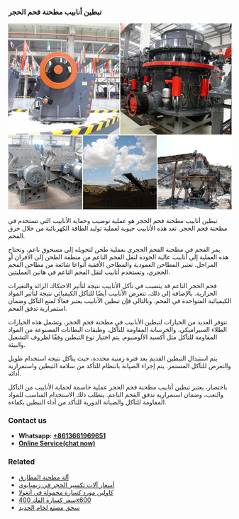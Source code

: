 <h3>تبطين أنابيب مطحنة فحم الحجر</h3><img src='1701850629.jpg' alt=''><p>تبطين أنابيب مطحنة فحم الحجر هو عملية توضيب وحماية الأنابيب التي تستخدم في مطحنة فحم الحجر. تعد هذه الأنابيب حيوية لعملية توليد الطاقة الكهربائية من خلال حرق الفحم.</p><p>يمر الفحم في مطحنة الفحم الحجري بعملية طحن لتحويله إلى مسحوق ناعم، وتحتاج هذه العملية إلى أنابيب عالية الجودة لنقل الفحم الناعم من منطقة الطحن إلى الأفران أو المراجل. تعتبر المطاحن العمودية والمطاحن الأفقية أنواعا شائعة من مطاحن الفحم الحجري، وتستخدم أنابيب لنقل الفحم الناعم في هاتين العمليتين.</p><p>فحم الحجر الناعم قد يتسبب في تآكل الأنابيب نتيجة لتأثير الاحتكاك الزائد والتغيرات الحرارية. بالإضافة إلى ذلك، تتعرض الأنابيب أيضًا للتآكل الكيميائي نتيجة لتأثير المواد الكيميائية المتواجدة في الفحم. وبالتالي فإن تبطين الأنابيب يعتبر فعالًا لمنع التآكل وضمان استمرارية تدفق الفحم.</p><p>تتوفر العديد من الخيارات لتبطين الأنابيب في مطحنة فحم الحجر، وتشمل هذه الخيارات الطلاء السيراميكي، والخرسانة المقاومة للتآكل، وطبقات البطانات المصنوعة من المواد المقاومة للتآكل مثل أكسيد الألومنيوم. يتم اختيار نوع التبطين وفقًا لظروف التشغيل والبيئة.</p><p>يتم استبدال التبطين القديم بعد فترة زمنية محددة، حيث يتآكل نتيجة استخدام طويل والتعرض للتآكل المستمر. يتم إجراء الصيانة بانتظام للتأكد من سلامة التبطين واستمرارية أدائه.</p><p>باختصار، يعتبر تبطين أنابيب مطحنة فحم الحجر عملية حاسمة لحماية الأنابيب من التآكل والتعب، وضمان استمرارية تدفق الفحم الناعم. يتطلب ذلك الاستخدام المناسب للمواد المقاومة للتآكل والصيانة الدورية للتأكد من أداء التبطين بكفاءة.</p><h3>Contact us</h3><ul><li><strong>Whatsapp:&nbsp;<a href="https://wa.me/8613661969651">+8613661969651</a></strong></li><li><a href="https://swt.shibang-china.com/?git&amp;zhl&amp;تبطين أنابيب مطحنة فحم الحجر"><strong>Online Service(chat now)</strong></a></li></ul><h3>Related</h3><ul><li><a href='آلة مطحنة المطارق.md'>آلة مطحنة المطارق</a></li><li><a href='أسعار آلات تكسير الحجر في زيمبابوي.md'>أسعار آلات تكسير الحجر في زيمبابوي</a></li><li><a href='كاولين مورد كسارة محمولة في أنغولا.md'>كاولين مورد كسارة محمولة في أنغولا</a></li><li><a href='سعر كسارة الفك 400x600.md'>سعر كسارة الفك 400x600</a></li><li><a href='سحق مصنع لخام الحديد.md'>سحق مصنع لخام الحديد</a></li></ul>